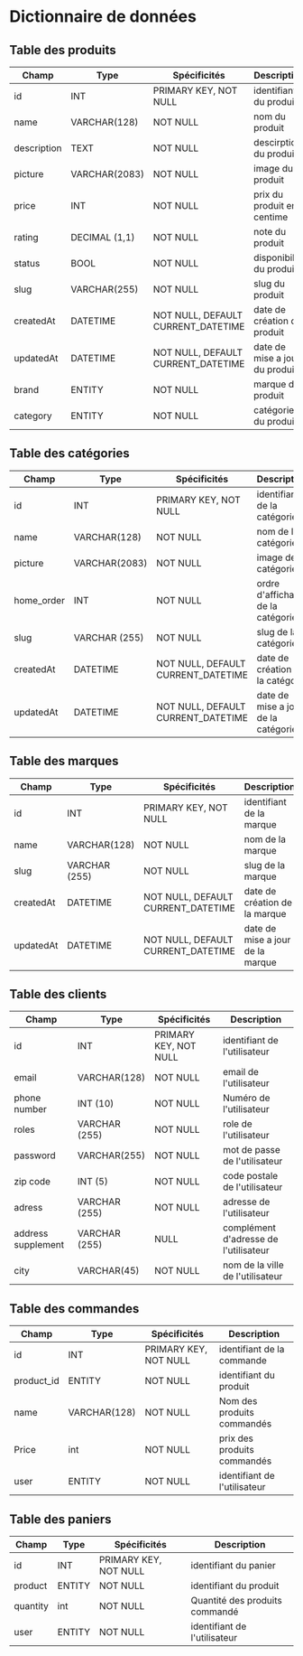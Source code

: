 # Dictionnaire de données

## Table des produits

| Champ       | Type          | Spécificités                       | Description                    |
| ----------- | ------------- | ---------------------------------- | ------------------------------ |
| id          | INT           | PRIMARY KEY, NOT NULL              | identifiant du produit         |
| name        | VARCHAR(128)  | NOT NULL                           | nom du produit                 |
| description | TEXT          | NOT NULL                           | descirption du produit         |
| picture     | VARCHAR(2083) | NOT NULL                           | image du produit               |
| price       | INT           | NOT NULL                           | prix du produit en centime     |
| rating      | DECIMAL (1,1) | NOT NULL                           | note du produit                |
| status      | BOOL          | NOT NULL                           | disponibilité du produit       |
| slug        | VARCHAR(255)  | NOT NULL                           | slug du produit                |
| createdAt   | DATETIME      | NOT NULL, DEFAULT CURRENT_DATETIME | date de création du produit    |
| updatedAt   | DATETIME      | NOT NULL, DEFAULT CURRENT_DATETIME | date de mise a jour du produit |
| brand       | ENTITY        | NOT NULL                           | marque du produit              |
| category    | ENTITY        | NOT NULL                           | catégorie du produit           |

## Table des catégories

| Champ      | Type          | Spécificités                       | Description                         |
| ---------- | ------------- | ---------------------------------- | ----------------------------------- |
| id         | INT           | PRIMARY KEY, NOT NULL              | identifiant de la catégorie         |
| name       | VARCHAR(128)  | NOT NULL                           | nom de la catégorie                 |
| picture    | VARCHAR(2083) | NOT NULL                           | image de la catégorie               |
| home_order | INT           | NOT NULL                           | ordre d'affichage de la catégorie   |
| slug       | VARCHAR (255) | NOT NULL                           | slug de la catégorie                |
| createdAt  | DATETIME      | NOT NULL, DEFAULT CURRENT_DATETIME | date de création de la catégorie    |
| updatedAt  | DATETIME      | NOT NULL, DEFAULT CURRENT_DATETIME | date de mise a jour de la catégorie |

## Table des marques

| Champ     | Type          | Spécificités                       | Description                      |
| --------- | ------------- | ---------------------------------- | -------------------------------- |
| id        | INT           | PRIMARY KEY, NOT NULL              | identifiant de la marque         |
| name      | VARCHAR(128)  | NOT NULL                           | nom de la marque                 |
| slug      | VARCHAR (255) | NOT NULL                           | slug de la marque                |
| createdAt | DATETIME      | NOT NULL, DEFAULT CURRENT_DATETIME | date de création de la marque    |
| updatedAt | DATETIME      | NOT NULL, DEFAULT CURRENT_DATETIME | date de mise a jour de la marque |

## Table des clients

| Champ              | Type          | Spécificités          | Description                             |
| ------------------ | ------------- | --------------------- | --------------------------------------- |
| id                 | INT           | PRIMARY KEY, NOT NULL | identifiant de l'utilisateur            |
| email              | VARCHAR(128)  | NOT NULL              | email de l'utilisateur                  |
| phone number       | INT (10)      | NOT NULL              | Numéro  de l'utilisateur                |
| roles              | VARCHAR (255) | NOT NULL              | role de l'utilisateur                   |
| password           | VARCHAR(255)  | NOT NULL              | mot de passe de l'utilisateur           |
| zip code           | INT (5)       | NOT NULL              | code postale  de l'utilisateur          |
| adress             | VARCHAR (255) | NOT NULL              | adresse  de l'utilisateur               |
| address supplement | VARCHAR (255) | NULL                  | complément d'adresse   de l'utilisateur |
| city               | VARCHAR(45)   | NOT NULL              | nom de la ville de l'utilisateur        |

## Table des commandes

| Champ      | Type         | Spécificités          | Description                  |
| ---------- | ------------ | --------------------- | ---------------------------- |
| id         | INT          | PRIMARY KEY, NOT NULL | identifiant de la commande   |
| product_id | ENTITY       | NOT NULL              | identifiant du produit       |
| name       | VARCHAR(128) | NOT NULL              | Nom des produits commandés   |
| Price      | int          | NOT NULL              | prix  des produits commandés |
| user       | ENTITY       | NOT NULL              | identifiant de l'utilisateur |

## Table des paniers

| Champ      | Type   | Spécificités          | Description                    |
| ---------- | ------ | --------------------- | ------------------------------ |
| id         | INT    | PRIMARY KEY, NOT NULL | identifiant du panier          |
| product| ENTITY | NOT NULL              | identifiant du produit         |
| quantity   | int    | NOT NULL              | Quantité des produits commandé |
| user       | ENTITY | NOT NULL              | identifiant de l'utilisateur   |
